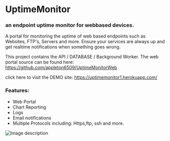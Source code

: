 # UptimeMonitor
### an endpoint uptime monitor for webbased devices.

A portal for monitoring the uptime of web based endpoints such as Websites, FTP's, Servers and more. Ensure your services are always up and get realtime notifications when something goes wrong.

This project contains the API / DATABASE / Background Worker. The web portal source can be found here: https://github.com/appleton6509/UptimeMonitorWeb

click here to visit the DEMO site: https://uptimemonitor1.herokuapp.com/

### Features:
- Web Portal
- Chart Reporting
- Logs
- Email notifications
- Multiple Protocols including: Https,ftp, ssh and more.

![Image description](https://github.com/appleton6509/SimplePingTool/blob/master/readme.png)
